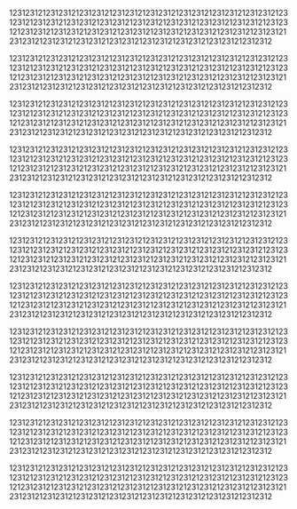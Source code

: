 123123121231231212312312123123121231231212312312123123121231231212312312123123121231231212312312123123121231231212312312123123121231231212312312123123121231231212312312123123121231231212312312123123121231231212312312123123121231231212312312123123121231231212312312

123123121231231212312312123123121231231212312312123123121231231212312312123123121231231212312312123123121231231212312312123123121231231212312312123123121231231212312312123123121231231212312312123123121231231212312312123123121231231212312312123123121231231212312312

123123121231231212312312123123121231231212312312123123121231231212312312123123121231231212312312123123121231231212312312123123121231231212312312123123121231231212312312123123121231231212312312123123121231231212312312123123121231231212312312123123121231231212312312

123123121231231212312312123123121231231212312312123123121231231212312312123123121231231212312312123123121231231212312312123123121231231212312312123123121231231212312312123123121231231212312312123123121231231212312312123123121231231212312312123123121231231212312312

123123121231231212312312123123121231231212312312123123121231231212312312123123121231231212312312123123121231231212312312123123121231231212312312123123121231231212312312123123121231231212312312123123121231231212312312123123121231231212312312123123121231231212312312

123123121231231212312312123123121231231212312312123123121231231212312312123123121231231212312312123123121231231212312312123123121231231212312312123123121231231212312312123123121231231212312312123123121231231212312312123123121231231212312312123123121231231212312312

123123121231231212312312123123121231231212312312123123121231231212312312123123121231231212312312123123121231231212312312123123121231231212312312123123121231231212312312123123121231231212312312123123121231231212312312123123121231231212312312123123121231231212312312

123123121231231212312312123123121231231212312312123123121231231212312312123123121231231212312312123123121231231212312312123123121231231212312312123123121231231212312312123123121231231212312312123123121231231212312312123123121231231212312312123123121231231212312312

123123121231231212312312123123121231231212312312123123121231231212312312123123121231231212312312123123121231231212312312123123121231231212312312123123121231231212312312123123121231231212312312123123121231231212312312123123121231231212312312123123121231231212312312

123123121231231212312312123123121231231212312312123123121231231212312312123123121231231212312312123123121231231212312312123123121231231212312312123123121231231212312312123123121231231212312312123123121231231212312312123123121231231212312312123123121231231212312312

123123121231231212312312123123121231231212312312123123121231231212312312123123121231231212312312123123121231231212312312123123121231231212312312123123121231231212312312123123121231231212312312123123121231231212312312123123121231231212312312123123121231231212312312


